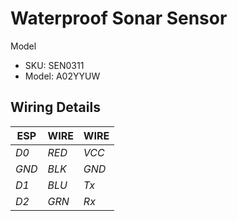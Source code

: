 # Waterproof Sonar Sensor

Model
 - SKU: SEN0311
 - Model: A02YYUW


## Wiring Details

ESP  | WIRE  | WIRE
---- | ----- | ----
*D0*   | *RED*   | *VCC*
*GND*  |  *BLK*  |  *GND*
*D1*   |  *BLU*  |  *Tx*
*D2*   |  *GRN*  |  *Rx*
